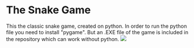 # The Snake Game
This the classic snake game, created on python. In order to run the python file you need to install "pygame".
But an .EXE file of the game is included in the repository which can work without python.
<image src="image/ss1.png"></image>